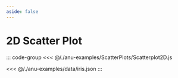 ```yaml
---
aside: false
---
```

<script setup>
import { scatterplot2D } from '../anu-examples/ScatterPlots/Scatterplot2D.js'
import singleView  from '../vue_components/singleView.vue'
</script>

# 2D Scatter Plot 

<singleView :scene="scatterplot2D" />

::: code-group
<<< @/./anu-examples/ScatterPlots/Scatterplot2D.js 

<<< @/./anu-examples/data/iris.json
:::